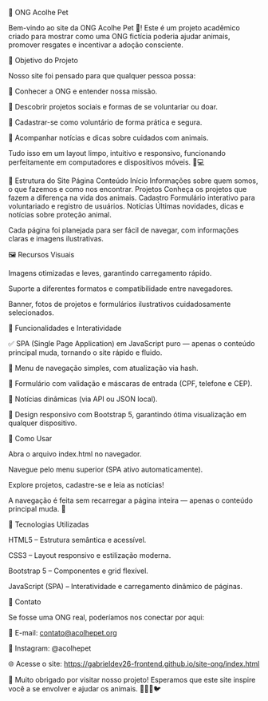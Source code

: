 🐾 ONG Acolhe Pet

Bem-vindo ao site da ONG Acolhe Pet 💚! Este é um projeto acadêmico criado para mostrar como uma ONG fictícia poderia ajudar animais, promover resgates e incentivar a adoção consciente.

🌟 Objetivo do Projeto

Nosso site foi pensado para que qualquer pessoa possa:

🐶 Conhecer a ONG e entender nossa missão.

💚 Descobrir projetos sociais e formas de se voluntariar ou doar.

📝 Cadastrar-se como voluntário de forma prática e segura.

📰 Acompanhar notícias e dicas sobre cuidados com animais.

Tudo isso em um layout limpo, intuitivo e responsivo, funcionando perfeitamente em computadores e dispositivos móveis. 📱💻

📄 Estrutura do Site
Página	Conteúdo
Início	Informações sobre quem somos, o que fazemos e como nos encontrar.
Projetos	Conheça os projetos que fazem a diferença na vida dos animais.
Cadastro	Formulário interativo para voluntariado e registro de usuários.
Notícias	Últimas novidades, dicas e notícias sobre proteção animal.

Cada página foi planejada para ser fácil de navegar, com informações claras e imagens ilustrativas.

🖼️ Recursos Visuais

Imagens otimizadas e leves, garantindo carregamento rápido.

Suporte a diferentes formatos e compatibilidade entre navegadores.

Banner, fotos de projetos e formulários ilustrativos cuidadosamente selecionados.

🚀 Funcionalidades e Interatividade

✅ SPA (Single Page Application) em JavaScript puro — apenas o conteúdo principal muda, tornando o site rápido e fluido.

🧭 Menu de navegação simples, com atualização via hash.

🧾 Formulário com validação e máscaras de entrada (CPF, telefone e CEP).

📰 Notícias dinâmicas (via API ou JSON local).

💅 Design responsivo com Bootstrap 5, garantindo ótima visualização em qualquer dispositivo.

🧩 Como Usar

Abra o arquivo index.html no navegador.

Navegue pelo menu superior (SPA ativo automaticamente).

Explore projetos, cadastre-se e leia as notícias!

A navegação é feita sem recarregar a página inteira — apenas o conteúdo principal muda. 🚀

🎨 Tecnologias Utilizadas

HTML5 – Estrutura semântica e acessível.

CSS3 – Layout responsivo e estilização moderna.

Bootstrap 5 – Componentes e grid flexível.

JavaScript (SPA) – Interatividade e carregamento dinâmico de páginas.

💌 Contato

Se fosse uma ONG real, poderíamos nos conectar por aqui:

📧 E-mail: contato@acolhepet.org

📸 Instagram: @acolhepet

🌐 Acesse o site: https://gabrieldev26-frontend.github.io/site-ong/index.html

💛 Muito obrigado por visitar nosso projeto! Esperamos que este site inspire você a se envolver e ajudar os animais. 🐶🐱🐢🐦
